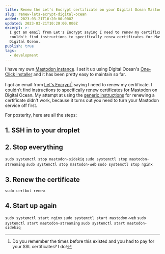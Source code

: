 ```yaml
---
title: Renew the Let's Encrypt certificate on your Digital Ocean Mastodon Instance
slug: renew-lets-ecrypt-digital-ocean
added: 2023-03-21T10:20:00.000Z
updated: 2023-03-21T10:20:00.000Z
excerpt: >-
  I got an email from Let's Encrypt saying I need to renew my certificate. I
  couldn't find instructions to specifically renew certificates for Mastodon on
  Digital Ocean.
publish: true
tags:
  - development
---
```


I have my own [Mastodon instance](https://social.rachsmith.com). I set it up using Digital Ocean's [One-Click installer](https://www.digitalocean.com/community/tutorials/how-to-install-mastodon-with-digitalocean-marketplace-1-click) and it has been pretty easy to maintain so far.

I got an email from [Let's Encrypt](https://letsencrypt.org/)[^1] saying I need to renew my certificate. I couldn't find instructions to specifically renew certificates for Mastodon on Digital Ocean. My attempt at using the [generic instructions](https://docs.digitalocean.com/support/how-can-i-renew-lets-encrypt-certificates/) for renewing a certificate didn't work, because it turns out you need to turn your Mastodon service off first.

For posterity, here are all the steps:

## 1. SSH in to your droplet

## 2. Stop everything
`sudo systemctl stop mastodon-sidekiq`
`sudo systemctl stop mastodon-streaming`
`sudo systemctl stop mastodon-web`
`sudo systemctl stop nginx`

## 3. Renew the certificate
`sudo certbot renew`

## 4. Start up again
`sudo systemctl start nginx`
`sudo systemctl start mastodon-web`
`sudo systemctl start mastodon-streaming`
`sudo systemctl start mastodon-sidekiq`

[^1]: Do you remember the times before this existed and you had to pay for your SSL certificates? I do!

